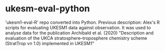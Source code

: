 # ukesm-eval-python
'ukesm1-eval-R' repo converted into Python.
Previous description:
Alex's R scripts for evaluating UKESM1 data against observation. It was used to analyse data for the publication Archibald et al. (2020) "Description and evaluation of the UKCA stratosphere–troposphere chemistry scheme (StratTrop vn 1.0) implemented in UKESM1"

